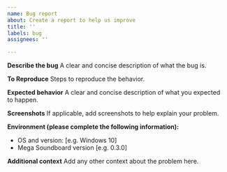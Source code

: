 ```yaml
---
name: Bug report
about: Create a report to help us improve
title: ''
labels: bug
assignees: ''

---
```


**Describe the bug**
A clear and concise description of what the bug is.

**To Reproduce**
Steps to reproduce the behavior.

**Expected behavior**
A clear and concise description of what you expected to happen.

**Screenshots**
If applicable, add screenshots to help explain your problem.

**Environment (please complete the following information):**
 - OS and version: [e.g. Windows 10]
 - Mega Soundboard version [e.g. 0.3.0]

**Additional context**
Add any other context about the problem here.
